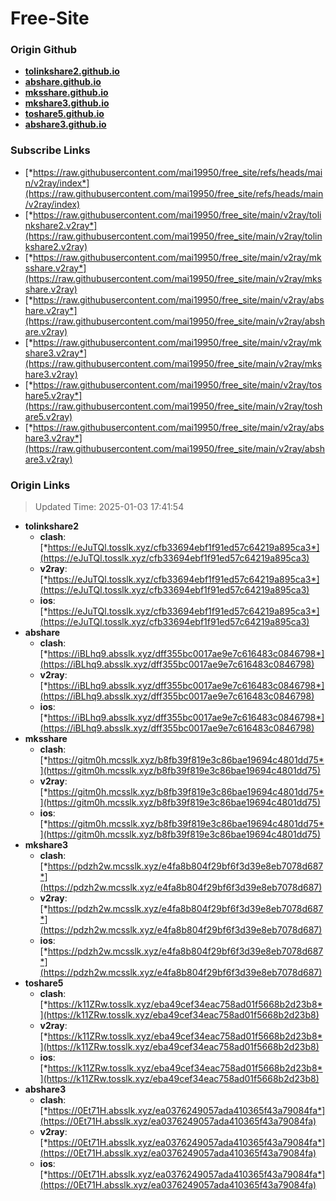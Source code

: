 # Free-Site

### Origin Github

- [**tolinkshare2.github.io**](https://github.com/tolinkshare2/tolinkshare2.github.io)
- [**abshare.github.io**](https://github.com/abshare/abshare.github.io)
- [**mksshare.github.io**](https://github.com/mksshare/mksshare.github.io)
- [**mkshare3.github.io**](https://github.com/mkshare3/mkshare3.github.io)
- [**toshare5.github.io**](https://github.com/toshare5/toshare5.github.io)
- [**abshare3.github.io**](https://github.com/abshare3/abshare3.github.io)

### Subscribe Links

- [*https://raw.githubusercontent.com/mai19950/free_site/refs/heads/main/v2ray/index*](https://raw.githubusercontent.com/mai19950/free_site/refs/heads/main/v2ray/index)
- [*https://raw.githubusercontent.com/mai19950/free_site/main/v2ray/tolinkshare2.v2ray*](https://raw.githubusercontent.com/mai19950/free_site/main/v2ray/tolinkshare2.v2ray)
- [*https://raw.githubusercontent.com/mai19950/free_site/main/v2ray/mksshare.v2ray*](https://raw.githubusercontent.com/mai19950/free_site/main/v2ray/mksshare.v2ray)
- [*https://raw.githubusercontent.com/mai19950/free_site/main/v2ray/abshare.v2ray*](https://raw.githubusercontent.com/mai19950/free_site/main/v2ray/abshare.v2ray)
- [*https://raw.githubusercontent.com/mai19950/free_site/main/v2ray/mkshare3.v2ray*](https://raw.githubusercontent.com/mai19950/free_site/main/v2ray/mkshare3.v2ray)
- [*https://raw.githubusercontent.com/mai19950/free_site/main/v2ray/toshare5.v2ray*](https://raw.githubusercontent.com/mai19950/free_site/main/v2ray/toshare5.v2ray)
- [*https://raw.githubusercontent.com/mai19950/free_site/main/v2ray/abshare3.v2ray*](https://raw.githubusercontent.com/mai19950/free_site/main/v2ray/abshare3.v2ray)

### Origin Links

> Updated Time: 2025-01-03 17:41:54

- **tolinkshare2**
  - **clash**: [*https://eJuTQl.tosslk.xyz/cfb33694ebf1f91ed57c64219a895ca3*](https://eJuTQl.tosslk.xyz/cfb33694ebf1f91ed57c64219a895ca3)
  - **v2ray**: [*https://eJuTQl.tosslk.xyz/cfb33694ebf1f91ed57c64219a895ca3*](https://eJuTQl.tosslk.xyz/cfb33694ebf1f91ed57c64219a895ca3)
  - **ios**: [*https://eJuTQl.tosslk.xyz/cfb33694ebf1f91ed57c64219a895ca3*](https://eJuTQl.tosslk.xyz/cfb33694ebf1f91ed57c64219a895ca3)
- **abshare**
  - **clash**: [*https://iBLhq9.absslk.xyz/dff355bc0017ae9e7c616483c0846798*](https://iBLhq9.absslk.xyz/dff355bc0017ae9e7c616483c0846798)
  - **v2ray**: [*https://iBLhq9.absslk.xyz/dff355bc0017ae9e7c616483c0846798*](https://iBLhq9.absslk.xyz/dff355bc0017ae9e7c616483c0846798)
  - **ios**: [*https://iBLhq9.absslk.xyz/dff355bc0017ae9e7c616483c0846798*](https://iBLhq9.absslk.xyz/dff355bc0017ae9e7c616483c0846798)
- **mksshare**
  - **clash**: [*https://gitm0h.mcsslk.xyz/b8fb39f819e3c86bae19694c4801dd75*](https://gitm0h.mcsslk.xyz/b8fb39f819e3c86bae19694c4801dd75)
  - **v2ray**: [*https://gitm0h.mcsslk.xyz/b8fb39f819e3c86bae19694c4801dd75*](https://gitm0h.mcsslk.xyz/b8fb39f819e3c86bae19694c4801dd75)
  - **ios**: [*https://gitm0h.mcsslk.xyz/b8fb39f819e3c86bae19694c4801dd75*](https://gitm0h.mcsslk.xyz/b8fb39f819e3c86bae19694c4801dd75)
- **mkshare3**
  - **clash**: [*https://pdzh2w.mcsslk.xyz/e4fa8b804f29bf6f3d39e8eb7078d687*](https://pdzh2w.mcsslk.xyz/e4fa8b804f29bf6f3d39e8eb7078d687)
  - **v2ray**: [*https://pdzh2w.mcsslk.xyz/e4fa8b804f29bf6f3d39e8eb7078d687*](https://pdzh2w.mcsslk.xyz/e4fa8b804f29bf6f3d39e8eb7078d687)
  - **ios**: [*https://pdzh2w.mcsslk.xyz/e4fa8b804f29bf6f3d39e8eb7078d687*](https://pdzh2w.mcsslk.xyz/e4fa8b804f29bf6f3d39e8eb7078d687)
- **toshare5**
  - **clash**: [*https://k11ZRw.tosslk.xyz/eba49cef34eac758ad01f5668b2d23b8*](https://k11ZRw.tosslk.xyz/eba49cef34eac758ad01f5668b2d23b8)
  - **v2ray**: [*https://k11ZRw.tosslk.xyz/eba49cef34eac758ad01f5668b2d23b8*](https://k11ZRw.tosslk.xyz/eba49cef34eac758ad01f5668b2d23b8)
  - **ios**: [*https://k11ZRw.tosslk.xyz/eba49cef34eac758ad01f5668b2d23b8*](https://k11ZRw.tosslk.xyz/eba49cef34eac758ad01f5668b2d23b8)
- **abshare3**
  - **clash**: [*https://0Et71H.absslk.xyz/ea0376249057ada410365f43a79084fa*](https://0Et71H.absslk.xyz/ea0376249057ada410365f43a79084fa)
  - **v2ray**: [*https://0Et71H.absslk.xyz/ea0376249057ada410365f43a79084fa*](https://0Et71H.absslk.xyz/ea0376249057ada410365f43a79084fa)
  - **ios**: [*https://0Et71H.absslk.xyz/ea0376249057ada410365f43a79084fa*](https://0Et71H.absslk.xyz/ea0376249057ada410365f43a79084fa)
